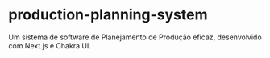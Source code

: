 # production-planning-system
Um sistema de software de Planejamento de Produção eficaz, desenvolvido com Next.js e Chakra UI.
